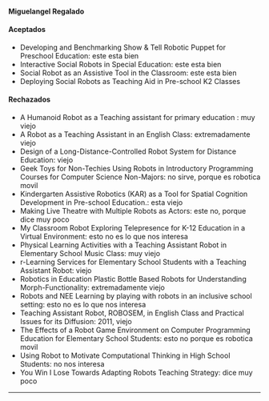 
#### Miguelangel Regalado
#### Aceptados
* Developing and Benchmarking Show & Tell Robotic Puppet for Preschool Education: este esta bien
* Interactive Social Robots in Special Education: este esta bien
* Social Robot as an Assistive Tool in the Classroom: este esta bien
* Deploying Social Robots as Teaching Aid in Pre-school K2 Classes

#### Rechazados

* A Humanoid Robot as a Teaching assistant for primary education : muy viejo
* A Robot as a Teaching Assistant in an English Class: extremadamente viejo
* Design of a Long-Distance-Controlled Robot System for Distance Education: viejo
* Geek Toys for Non-Techies Using Robots in Introductory Programming Courses for Computer Science Non-Majors: no sirve, porque es robotica movil
* Kindergarten Assistive Robotics (KAR) as a Tool for Spatial Cognition Development in Pre-school Education.: esta viejo
* Making Live Theatre with Multiple Robots as Actors: este no, porque dice muy poco
* My Classroom Robot Exploring Telepresence for K-12 Education in a Virtual Environment: esto no es lo que nos interesa
* Physical Learning Activities with a Teaching Assistant Robot in Elementary School Music Class: muy viejo
* r-Learning Services for Elementary School Students with a Teaching Assistant Robot: viejo
* Robotics in Education Plastic Bottle Based Robots for Understanding Morph-Functionality: extremadamente viejo
* Robots and NEE Learning by playing with robots in an inclusive school setting: esto no es lo que nos interesa
* Teaching Assistant Robot, ROBOSEM, in English Class and Practical Issues for its Diffusion: 2011, viejo
* The Effects of a Robot Game Environment on Computer Programming Education for Elementary School Students: esto no porque es robotica movil
* Using Robot to Motivate Computational Thinking in High School Students: no nos interesa
* You Win I Lose Towards Adapting Robots Teaching Strategy: dice muy poco

---
